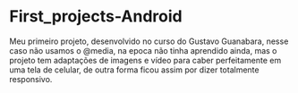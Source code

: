 # First_projects-Android
 Meu primeiro projeto, desenvolvido no curso do Gustavo Guanabara, nesse caso não usamos o @media, na epoca não tinha aprendido ainda, mas o projeto tem adaptações de imagens e vídeo para caber perfeitamente em uma tela de celular, de outra forma ficou assim por dizer totalmente responsivo. 
